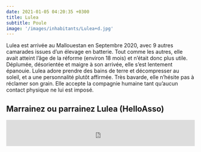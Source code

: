 ```yaml
---
date: 2021-01-05 04:20:35 +0300
title: Lulea
subtitle: Poule
image: '/images/inhabitants/Lulea+d.jpg'
---
```


Lulea est arrivée au Mallouestan en Septembre 2020, avec 9 autres camarades issues d’un élevage en batterie. Tout comme les autres, elle avait atteint l’âge de la réforme (environ 18 mois) et n’était donc plus utile. Déplumée, désorientée et maigre à son arrivée, elle s’est lentement épanouie. Lulea adore prendre des bains de terre et décompresser au soleil, et a une personnalité plutôt affirmée. Très bavarde, elle n’hésite pas à réclamer son grain. Elle accepte la compagnie humaine tant qu’aucun contact physique ne lui est imposé.


## Marrainez ou parrainez Lulea (HelloAsso)

<iframe id="haWidget" allowtransparency="true" src="https://www.helloasso.com/associations/mallouestan-association/formulaires/3/widget-bouton" style="width: 100%; height: 70px; border: none;"></iframe>